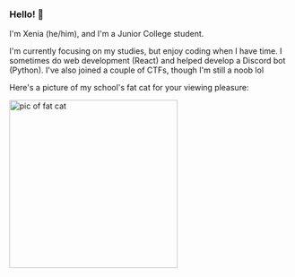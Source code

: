### Hello! 💫

I'm Xenia (he/him), and I'm a Junior College student.

I'm currently focusing on my studies, but enjoy coding when I have time. I sometimes do web development (React) and helped develop a Discord bot (Python). I've also joined a couple of CTFs, though I'm still a noob lol

Here's a picture of my school's fat cat for your viewing pleasure:

<img src="https://user-images.githubusercontent.com/40383042/117833514-fafbfc00-b2a8-11eb-9bf1-c36bba423463.png" width="300" alt="pic of fat cat" />

<!--
**xeniafiorenza/xeniafiorenza** is a ✨ _special_ ✨ repository because its `README.md` (this file) appears on your GitHub profile.

Here are some ideas to get you started:

- 🔭 I’m currently working on ...
- 🌱 I’m currently learning ...
- 👯 I’m looking to collaborate on ...
- 🤔 I’m looking for help with ...
- 💬 Ask me about ...
- 📫 How to reach me: ...
- 😄 Pronouns: ...
- ⚡ Fun fact: ...
-->

